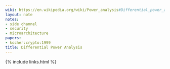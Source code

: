 ```yaml
---
wiki: https://en.wikipedia.org/wiki/Power_analysis#Differential_power_analysis
layout: note
notes:
- side channel
- security
- microarchitecture
papers:
- kocher:crypto:1999
title: Differential Power Analysis
---
```

{% include links.html %}
